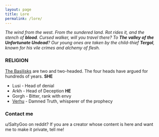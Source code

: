 ```yaml
---
layout: page
title: Lore
permalink: /lore/
---
```


*The wind from the west. From the sundered land. Rot rides it, and the stench of **blood**. Cursed walker, will you travel there? To **The valley of the Unfortunate Undead**? Our young ones are taken by the child-thief **Tergol**, known for his vile crimes and alchemy of flesh.*

### RELIGION
<ins>The Basilisks</ins> are two and two-headed. The four heads have argued for hundreds of years.
**SHE** 
  - Lusi - Head of denial
  - Arkh - Head of Deception
**HE**
  - Gorgh - Bitter, rank with envy
  - <ins>Verhu</ins> - Damned Truth, whisperer of the prophecy 


### Contact me

u/SaltyGoo on reddit? If you are a creator whose content is here and want me to make it private, tell me!
